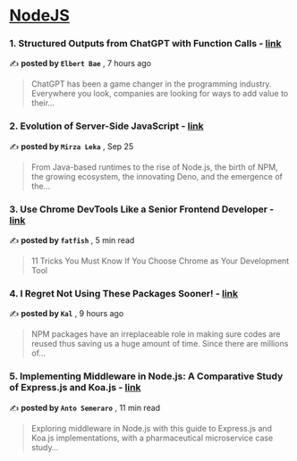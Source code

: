 
<h1><a href=https://medium.com/tag/nodejs/recommended target="_blank" rel="noopener noreferrer">NodeJS</a></h1>
<h3>1. Structured Outputs from ChatGPT with Function Calls - <a href=https://medium.com/bertcode/structured-outputs-from-chatgpt-with-function-calls-e7607d60ca82?source=tag_recommended_feed---------0-84----------nodejs----------69d12fb9_6f9c_4d46_8cae_2c312fc2f0ef------- target="_blank" rel="noopener noreferrer">link</a></h3>

✍️ **posted by `Elbert Bae`** <date> , 7 hours ago</date>

<blockquote>ChatGPT has been a game changer in the programming industry. Everywhere you look, companies are looking for ways to add value to their…</blockquote>

<h3>2. Evolution of Server-Side JavaScript - <a href=https://medium.com/itnext/evolution-of-server-side-javascript-314a8d408da4?source=tag_recommended_feed---------1-107----------nodejs----------69d12fb9_6f9c_4d46_8cae_2c312fc2f0ef------- target="_blank" rel="noopener noreferrer">link</a></h3>

✍️ **posted by `Mirza Leka`** <date> , Sep 25</date>

<blockquote>From Java-based runtimes to the rise of Node.js, the birth of NPM, the growing ecosystem, the innovating Deno, and the emergence of the…</blockquote>

<h3>3. Use Chrome DevTools Like a Senior Frontend Developer - <a href=https://medium.com/javascript-in-plain-english/use-chrome-devtools-like-a-senior-frontend-developer-97ad3ee47647?source=tag_recommended_feed---------2-85----------nodejs----------69d12fb9_6f9c_4d46_8cae_2c312fc2f0ef------- target="_blank" rel="noopener noreferrer">link</a></h3>

✍️ **posted by `fatfish`** <date> , 5 min read</date>

<blockquote>11 Tricks You Must Know If You Choose Chrome as Your Development Tool</blockquote>

<h3>4. I Regret Not Using These Packages Sooner! - <a href=https://medium.com/@kalkidant/i-regret-not-using-these-packages-sooner-b25d5c914da1?source=tag_recommended_feed---------3-84----------nodejs----------69d12fb9_6f9c_4d46_8cae_2c312fc2f0ef------- target="_blank" rel="noopener noreferrer">link</a></h3>

✍️ **posted by `Kal`** <date> , 9 hours ago</date>

<blockquote>NPM packages have an irreplaceable role in making sure codes are reused thus saving us a huge amount of time. Since there are millions of…</blockquote>

<h3>5. Implementing Middleware in Node.js: A Comparative Study of Express.js and Koa.js - <a href=https://medium.com/bitsrc/implementing-middleware-in-node-js-a-comparative-study-of-express-js-and-koa-js-a93f2ebd867c?source=tag_recommended_feed---------4-107----------nodejs----------69d12fb9_6f9c_4d46_8cae_2c312fc2f0ef------- target="_blank" rel="noopener noreferrer">link</a></h3>

✍️ **posted by `Anto Semeraro`** <date> , 11 min read</date>

<blockquote>Exploring middleware in Node.js with this guide to Express.js and Koa.js implementations, with a pharmaceutical microservice case study…</blockquote>

